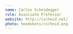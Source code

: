```yaml
---
name: Carlos Scheidegger
role: Associate Professor
website: http://cscheid.net/
photo: headshots/cscheid.png
---
```

